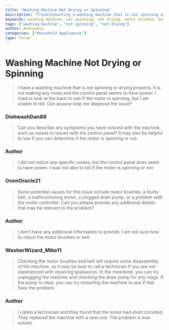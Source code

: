 ```yaml
---
title: "Washing Machine Not Drying or Spinning"
description: "Troubleshooting a washing machine that is not spinning or drying properly."
keywords: washing machine, not spinning, not drying, motor brushes, belt, motor, drain pump, motor controller
tags: ["washing machine", "not spinning", "not drying"]
author: Anonymous
categories: ["Household Appliances"]
type: Forum
---
```


<div class=<div class="initial-post">

# Washing Machine Not Drying or Spinning

> I have a washing machine that is not spinning or drying properly. It is not making any noise and the control panel seems to have power. I tried to look at the back to see if the motor is spinning, but I am unable to tell. Can anyone help me diagnose the issue?

</div>

<div class="reply technician">

### DishwashDan88
> Can you describe any symptoms you have noticed with the machine, such as noises or issues with the control panel? It may also be helpful to see if you can determine if the motor is spinning or not.
</div>

<div class="reply author">

### Author
> I did not notice any specific noises, but the control panel does seem to have power. I was not able to tell if the motor is spinning or not.
</div>

<div class="reply technician">

### OvenOracle21
> Some potential causes for this issue include motor brushes, a faulty belt, a malfunctioning motor, a clogged drain pump, or a problem with the motor controller. Can you please provide any additional details that may be relevant to the problem?
</div>

<div class="reply author">

### Author
> I don't have any additional information to provide. I am not sure how to check the motor brushes or belt.
</div>

<div class="reply technician">

### WasherWizard_Mike11
> Checking the motor brushes and belt will require some disassembly of the machine, so it may be best to call a technician if you are not experienced with repairing appliances. 
> In the meantime, you can try unplugging the machine and checking the drain pump for any clogs. If the pump is clear, you can try restarting the machine to see if that fixes the problem. 
</div>

<div class="reply author">

### Author
> I called a technician and they found that the motor had short circuited. They replaced the machine with a new one. The problem is now solved.
</div>
